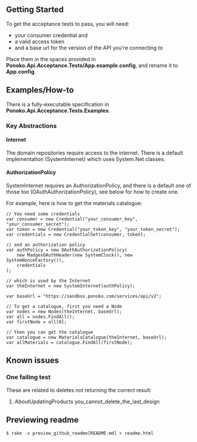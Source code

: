 ## Getting Started

To get the acceptance tests to pass, you will need: 

* your consumer credential and 
* a valid access token
* and a base url for the version of the API you're connecting to

Place them in the spaces provided in __Ponoko.Api.Acceptance.Tests/App.example.config__, and rename it to __App.config__.

## Examples/How-to

There is a fully-executable specification in __Ponoko.Api.Acceptance.Tests.Examples__.

### Key Abstractions

#### Internet
The domain repositories require access to the internet. 
There is a default implementation (SystemInternet) which uses System.Net classes.

#### AuthorizationPolicy
SystemInternet requires an AuthorizationPolicy, and there is a default one of those too (OAuthAuthorizationPolicy), 
see below for how to create one.

For example, here is how to get the materials catalogue:

	// You need some credentials 
	var consumer = new Credential("your_consumer_key", "your_consumer_secret");
	var token = new Credential("your_token_key", "your_token_secret");
	var credentials = new CredentialSet(consumer, token);
	
	// and an authorization policy
	var authPolicy = new OAuthAuthorizationPolicy(
		new MadgexOAuthHeader(new SystemClock(), new SystemNonceFactory()),
		credentials
	);

	// which is used by the Internet
	var theInternet = new SystemInternet(authPolicy);
	
	var baseUrl = "https://sandbox.ponoko.com/services/api/v2";
	
	// To get a catalogue, first you need a Node			
	var nodes = new Nodes(theInternet, baseUrl);
	var all = nodes.FindAll();
	var firstNode = all[0];
	
	// then you can get the catalogue
	var catalogue = new MaterialsCatalogue(theInternet, baseUrl);
	var allMaterials = catalogue.FindAll(firstNode);			      

## Known issues

### One failing test

These are related to deletes not returning the correct result:

1. AboutUpdatingProducts you_cannot_delete_the_last_design  

## Previewing readme

    $ rake -s preview_github_readme[README.md] > readme.html